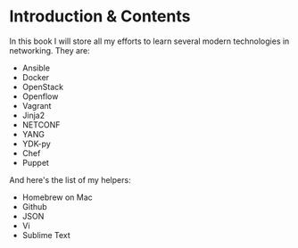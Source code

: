 # Introduction & Contents

In this book I will store all my efforts to learn several modern technologies in networking. They are:

* Ansible
* Docker
* OpenStack
* Openflow
* Vagrant
* Jinja2
* NETCONF
* YANG
* YDK-py
* Chef
* Puppet

And here's the list of my helpers:

* Homebrew on Mac
* Github
* JSON
* Vi
* Sublime Text



